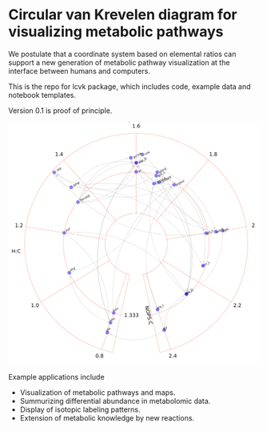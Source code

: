 # Circular van Krevelen diagram for visualizing metabolic pathways

We postulate that a coordinate system based on elemental ratios can support a new generation of metabolic pathway visualization at the interface between humans and computers. 

This is the repo for lcvk package, which includes code, example data and notebook templates.

Version 0.1 is proof of principle. 

![example_pathway](docs/source/_static/alanine.png)

Example applications include
- Visualization of metabolic pathways and maps.
- Summurizing differential abundance in metabolomic data.
- Display of isotopic labeling patterns.
- Extension of metabolic knowledge by new reactions.
